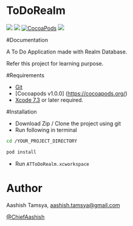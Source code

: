 # ToDoRealm

[![](https://img.shields.io/badge/platform%20-iOS-00cccc.svg)](https://cocoapods.org/)
[![](https://img.shields.io/badge/swift%20-2.2-orange.svg)](https://developer.apple.com/swift/)
[![CocoaPods](https://img.shields.io/badge/pod-v1.0.0-green.svg)](https://cocoapods.org/)
[![](https://img.shields.io/badge/realm-v0.103.1-ff69b4.svg)](https://realm.io/)

#Documentation

A To Do Application made with Realm Database.

Refer this project for learning purpose.

#Requirements

-   [Git](https://git-scm.com/downloads) 
-   [Cocoapods v1.0.0] (https://cocoapods.org/)
-   [Xcode 7.3](https://itunes.apple.com/in/app/xcode/id497799835?mt=12) or later required.


#Installation

-   Download Zip / Clone the project using git
-   Run following in terminal
```sh
cd /YOUR_PROJECT_DIRECTORY

pod install
```
-   Run ```ATToDoRealm.xcworkspace```


# Author

Aashish Tamsya, aashish.tamsya@gmail.com

[@ChiefAashish](https://twitter.com/chiefaashish)


